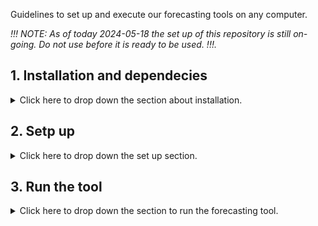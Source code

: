 Guidelines to set up and execute our forecasting tools on any computer.

_!!! NOTE: As of today 2024-05-18 the set up of this repository is still on-going. Do not use before it is ready to be used. !!!._

## 1. Installation and dependecies
<details>
<summary> Click here to drop down the section about installation. </summary>
    
### 1.1 To get our Sidfex-NextsimF tool:

        git clone https://github.com/datlas-ocean/Sidfex-NextsimF.git

#### 1.2 `copernicusmarine`
- If you do not already have a user at `copernicusmarine`, registrer [here](https://data.marine.copernicus.eu/register). This can take a few days.

- Install the [copernicusmarine Toolbox](https://help.marine.copernicus.eu/en/collections/9080063-copernicus-marine-toolbox) via `mamba`, `conda` or `pip`:


    - `pip`:

        python -m pip install copernicusmarine 
        python -m pip install copernicusmarine --upgrade
      
    - `mamba`:
        1. Open the *Miniforge Prompt*  to create a new environment (could be anything, but let's call it `copernicusmarine`) and install the `copernicusmarine` Toolbox from conda-forge:

                mamba create --name copernicusmarine conda-forge::copernicusmarine --yes

        2. Activate the newly created environment (called `copernicusmarine`) to use the Toolbox (either for the CLI or PythonAPI):

                mamba activate copernicusmarine

    - `conda`:
        1.  Install the `copernicusmarine` Toolbox from PyPI:

                    python -m pip install copernicusmarine


  As of today (26. April 2024), the latest version is `copernicusmarine-1.1.1`. You can check which version you have by running `copernicusmarine --version` or `copernicusmarine -V` in your command line interface in  your terminal.

#### 1.3 `wget`
- Can be installed using [homebrew](https://brew.sh):

        brew install wget

#### 1.4 `sitrack`
- clone [`sitrack`](https://github.com/brodeau/sitrack) into the `<somewhere>` directory on your computer

        cd <somewhere>/
        git clone https://github.com/brodeau/sitrack.git

- make `python` able to locate the sitrack modules, so add the following line to your `.bashrc`, `.profile`, or equivalent:

        export PYTHONPATH=<absolute_path_to_somewhere>/sitrack:${PYTHONPATH}

#### 1.5 `mojito`
- clone [`mojito`](https://github.com/brodeau/mojito) into the `<somewhere>` directory on your computer

        cd <somewhere>/
        git clone git@github.com:brodeau/mojito.git

- make `python` able to locate the mojito modules, so add the following line to your `.bashrc`, `.profile`, or equivalent:

        export PYTHONPATH=<absolute_path_to_somewhere>/mojito:${PYTHONPATH}

#### 1.6 `python-basemap` and `climporn` package
Required if you want to use the plotting functionality (usually triggered with `iplot=1` in the various scripts in `sitrack`).

[Climporn](https://github.com/brodeau/climporn) is available here.

</details>

## 2. Setp up
<details>
<summary> Click here to drop down the set up section. </summary>

### 2.1 Edit the environment file `env_sidfex.src`
This is the file  where you set all the paths to the different directories.
```
cd <YOUR-INSTALL-DIR>/Sidfex-NextsimF/SRC/
# make a copy of the initial file for your record
cp env_sidfex.src env_sidfex_SRC.src
# then edit your env file for your needs:
vi env_sidfex.src
```


### 2.2 Edit sitrack
Some of this is needed only until LB has accepted our pull request to sitrack. TO BE UPDATED.

#### Link to our `si3_part_tracker.py`:
* In `sitrack`:
```
cd <YOUR-INSTALL-DIR>/sitrack/
mv si3_part_tracker.py si3_part_tracker_SRC.py
ln -sf <YOUR-INSTALL-DIR>/Sidfex-NextsimF/SRC/scripts4sitrack/si3_part_tracker.py .
```
#### Link to our `generate_sidfex_seeding_vol2.py`:
```
cd <YOUR-INSTALL-DIR>/sitrack/tools/
ln -sf <YOUR-INSTALL-DIR>/Sidfex-NextsimF/SRC/scripts4sitrack/generate_sidfex_seeding_vol2.py .
```

#### `xy_arctic_to_meshmask.py`
* In `sitrack/tools/xy_arctic_to_meshmask.py`: Changed default values of *lat0* and *lon0* to lat0=90., lon0=-45.

#### `util.py`
In `sitrack/sitrack/:
* Function `Geo2CartNPSkm1D`: changed default values of *lat0* and *lon0* to `Geo2CartNPSkm1D( pcoorG, lat0=90., lon0=-45. ):`
* Function `CartNPSkm2Geo1D`: changed default values of *lat0* and *lon0* to `CartNPSkm2Geo1D( pcoorC, lat0=90., lon0=-45. ):`
* Function `ConvertGeo2CartesianNPSkm`: changed default values of *lat0* and *lon0* to `ConvertGeo2CartesianNPSkm( plat, plon, lat0=90., lon0=-45. ):`
* Function `ConvertCartesianNPSkm2Geo`: changed default values of *lat0* and *lon0* to `ConvertCartesianNPSkm2Geo( pY, pX, lat0=90., lon0=-45. ):`

#### `ncio.py`
In `sitrack/sitrack/:
* Line 230: `v_bid  = f_out.createVariable('id_buoy',   'i8',(cd_buoy,))` changed from `i4` to `i8`.
* Line 249: `    v_buoy[:] = np.arange(Nb,dtype='i8')` changed from `i4` to `i8`.
* Line 457 inside function `ModelFileTimeInfo`: `zz = split('-',vn[2])` changed `vn[1]` to `vn[2]` due to naming of concatinated `neXtSIM-F` file.

#### `tracking.py`
In `sitrack/sitrack/:
* Added the function:

        def SidfexSeeding( filepath='./sidfexloc.dat' ):
        ''' Generate seeding lon lat from sidfex buoys read from text file.
        Returns an array with lat lon and another with buoy IDs.
        '''
        print("============= SIDFEX SEEDING")
        #debug example zLatLon = np.array([ [75.,190.] ])
        sidfexdat = ReadFromSidfexDatFile( filepath )
        print('sidfexdat', sidfexdat)
        print('sidfexdat.shape', sidfexdat.shape)
        print('sidfexdat.ndim', sidfexdat.ndim)
        if sidfexdat.ndim > 1:
            zLatLon = sidfexdat[:,[2,1]] # reverse order of columns so that it is now lat lon.
            zIDs = sidfexdat[:,0].astype(int)
        else:
            zLatLonsingle = sidfexdat[[2,1]]
            zLatLon=np.stack((zLatLonsingle,zLatLonsingle))  # here we duplicate the line to avoid problem when read by script generate_seeding
            zIDssingle = sidfexdat[0].astype(int)
            zIDs = np.stack((zIDssingle,zIDssingle)) # here we duplicate the line to avoid problem when read by script generate_seeding
        return zLatLon,zIDs

* Added the function:

        def ReadFromSidfexDatFile( filepath='./sidfexloc.dat' ):
        '''
            Reads from text file sidfex.dat and returns an array with id, lon, lat for all sidfex buoys at a given date.
        '''
        from os.path import exists
        if (exists(filepath)):
            # reads buoys id and locations (lon lat) from text file
            listbuoys = np.genfromtxt(open(filepath))
            # Keep track of how many buoys are read in input file
            NBUOYTOTR=listbuoys.shape[0]
            print("======== Nb of buoys read from sidfex file......"+str(NBUOYTOTR))
        else:
            print("============================================")
            print("=== Error ! 'sidfexloc.dat' file is missing.")
            print("============================================")
            exit(0)
        return listbuoys

* Commented the function `debugSeeding1():`.

</details>

## 3. Run the tool
<details>
<summary>Click here to drop down the  section to run the forecasting tool.</summary>

### Master script:
The master-script is called `MAIN.sh` in `<YOUR-INSTALL-DIR>/Sidfex-NextsimF/SRC/`.  It  can be run in your terminal or in a cronjob. This is the ***only script that needs to be run*** once the initial setup has been done (see above section).

Notice that if you are on a Linux computer and not MacOS, the command giving the date is either `date` or `gdate` respectively. The `MAIN.sh` script and the environment file deals with this by checking first on which plateform you are installed and then sets the date command (`$CMD_date`) accordingly.

`MAIN.sh` consists of the following parts:

1. `get_buoy_data-auto_DKRZ.sh`
    * Downloads the position, that is latitude and longitude, closest to midnight of today (can be adjusted for) of the buoy (or other object) from the DKRZ server.

2. `get_nextsim_files.sh`
    * Downloading the hindcast (1 day) and the forecasting files (9 days) of the stand-alone sea-ice model `neXtSIM-F` through `copernicusmarine`. 
    * Concatenates the hindcast and forecast files at which the following variables are stored: *longitude*, *latitude*, *siconc*, *sithick*, *vxsi*, *vysi*.
    * **TO DO:** Pay attention to the message given in the file: For the very first download of data from `copernicusmarine` one needs to manually enter `copernicusmarine` login and password when requested in the terminal. `copernicusmarine` login (`copernicusmarine.login()`) thus needs to be uncommented in `get_nextsim.py` before running for the first time on the computer, and subsequently uncommented again for all following runs. 

3. `generate_arctic_mesh.sh`
    * Converts grid from a C-grid for `si3/NANUK4` to an A-grid for `neXtSIM-F` velocity fields.
    * **TO DO:** Only needs to be ran once. After running you will get an output file called `coordinates_mesh_mask.nc` that you need to store. This directory needs to be given in `propagate_sidfex_seed.sh` in step 6. Once `coordinates_mesh_mask.nc` is generated, the script `generate_arctic_mesh.sh` can be commented in `sidfex_chain.sh` to avoid it running unnecessarily.


4. `hindcast_seeds.sh`
    * Loops over the file, `sidfexloc_${analDate}.dat`, with buoy ID, positions and time that was created in step 1. If last buoy position was given within a day before midnight we use the hindcast of `neXtSIM-F` together with the `sitrack` scripts to advect the buoy's position until midnight. If some buoys are already at midnight they are not included in the hindcast procedure. All positions at midnight are stored into one file, `sidfexloc_out_${analDate}.dat`, at which its positions are given to the symbolic link `sidfexloc.dat` which is used in the next step.

5. `generate_sidfex_seeding.sh`
    * Connects `sidfexloc_out_${analDate}.dat` to the symbolic link `sidfexloc.dat` which is used to seed the buoy positons in our domain from a given start time. 
    * Outputs a seeding file called something like `${yesterdayDate}_${finalForecastDate}_hr-nersc-MODEL-nextsimf-concatenated-ARC-b${analDate}-fv00.0.nc`, where the variables `${yesterdayDate}`, `${finalForecastDate}` and `${analDate}` respectively are the date before analDate, the date of the last forecasted day in this run, and the date of today (unless you decide to forecast for another inital date).

6. `propagate_sidfex_seed.sh`
    * Advects the buoys generated and outputted in a seeding file in step 5. by using the grid created in step 3. and the *siconc*, *vxsi*, *vysi* from step 2. 
    * Outputs a forecast file called something like `data_A-grid_'${yesterdayDate}'_nersc_tracking_sidfex_1h_'${analDate}'h00_'${forecastEndDate}'h00_3km.nc`, where the variable `${forecastEndDate}` is the date after the last forecasted date (i.e. after `${finalForecastDate}`) at midnight. 

7. `to_sidfex.sh`
    * Uses the output forecasting file from step 6. and writes its information to an ASCII-file for each buoy as of the required [`SIDFEx`](https://www.polarprediction.net/fileadmin/user_upload/www.polarprediction.net/Home/YOPP/SIDFEx/SIDFEx_background_and_guidelines_20211207.pdf) format. 
    * Each buoy outputs a file called something like `IGE_Datlas_neXtSIM-F_sitrack_300534062895730_2024-109_001.txt`, where `300534062895730` is the buoy ID, `2024` is the year, `109` is the day of the year, and `001` is the ensemble member number. The files are stored in the directory *./sidfex/workdir/workdir_analDate/sidfex_output*.

</details>
